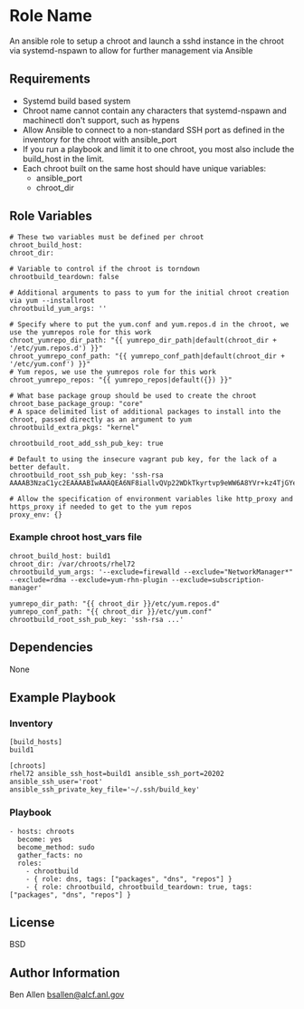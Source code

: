 Role Name
=========

An ansible role to setup a chroot and launch a sshd instance in the chroot via systemd-nspawn to allow for further management via Ansible

Requirements
------------

- Systemd build based system
- Chroot name cannot contain any characters that systemd-nspawn and machinectl don't support, such as hypens
- Allow Ansible to connect to a non-standard SSH port as defined in the inventory for the chroot with ansible_port
- If you run a playbook and limit it to one chroot, you most also include the build_host in the limit.
- Each chroot built on the same host should have unique variables:
  - ansible_port
  - chroot_dir

Role Variables
--------------

    # These two variables must be defined per chroot
    chroot_build_host:
    chroot_dir:

    # Variable to control if the chroot is torndown
    chrootbuild_teardown: false

    # Additional arguments to pass to yum for the initial chroot creation via yum --installroot
    chrootbuild_yum_args: ''

    # Specify where to put the yum.conf and yum.repos.d in the chroot, we use the yumrepos role for this work
    chroot_yumrepo_dir_path: "{{ yumrepo_dir_path|default(chroot_dir + '/etc/yum.repos.d') }}"
    chroot_yumrepo_conf_path: "{{ yumrepo_conf_path|default(chroot_dir + '/etc/yum.conf') }}"
    # Yum repos, we use the yumrepos role for this work
    chroot_yumrepo_repos: "{{ yumrepo_repos|default({}) }}"

    # What base package group should be used to create the chroot
    chroot_base_package_group: "core"
    # A space delimited list of additional packages to install into the chroot, passed directly as an argument to yum
    chrootbuild_extra_pkgs: "kernel"

    chrootbuild_root_add_ssh_pub_key: true

    # Default to using the insecure vagrant pub key, for the lack of a better default.
    chrootbuild_root_ssh_pub_key: 'ssh-rsa AAAAB3NzaC1yc2EAAAABIwAAAQEA6NF8iallvQVp22WDkTkyrtvp9eWW6A8YVr+kz4TjGYe7gHzIw+niNltGEFHzD8+v1I2YJ6oXevct1YeS0o9HZyN1Q9qgCgzUFtdOKLv6IedplqoPkcmF0aYet2PkEDo3MlTBckFXPITAMzF8dJSIFo9D8HfdOV0IAdx4O7PtixWKn5y2hMNG0zQPyUecp4pzC6kivAIhyfHilFR61RGL+GPXQ2MWZWFYbAGjyiYJnAmCP3NOTd0jMZEnDkbUvxhMmBYSdETk1rRgm+R4LOzFUGaHqHDLKLX+FIPKcF96hrucXzcWyLbIbEgE98OHlnVYCzRdK8jlqm8tehUc9c9WhQ=='

    # Allow the specification of environment variables like http_proxy and https_proxy if needed to get to the yum repos
    proxy_env: {}

### Example chroot host_vars file

    chroot_build_host: build1
    chroot_dir: /var/chroots/rhel72
    chrootbuild_yum_args: '--exclude=firewalld --exclude="NetworkManager*" --exclude=rdma --exclude=yum-rhn-plugin --exclude=subscription-manager'

    yumrepo_dir_path: "{{ chroot_dir }}/etc/yum.repos.d"
    yumrepo_conf_path: "{{ chroot_dir }}/etc/yum.conf"
    chrootbuild_root_ssh_pub_key: 'ssh-rsa ...'

Dependencies
------------

None

Example Playbook
----------------

### Inventory

    [build_hosts]
    build1

    [chroots]
    rhel72 ansible_ssh_host=build1 ansible_ssh_port=20202 ansible_ssh_user='root' ansible_ssh_private_key_file='~/.ssh/build_key'

### Playbook

    - hosts: chroots
      become: yes
      become_method: sudo
      gather_facts: no
      roles:
        - chrootbuild
        - { role: dns, tags: ["packages", "dns", "repos"] }
        - { role: chrootbuild, chrootbuild_teardown: true, tags: ["packages", "dns", "repos"] }

License
-------

BSD

Author Information
------------------

Ben Allen <bsallen@alcf.anl.gov>
